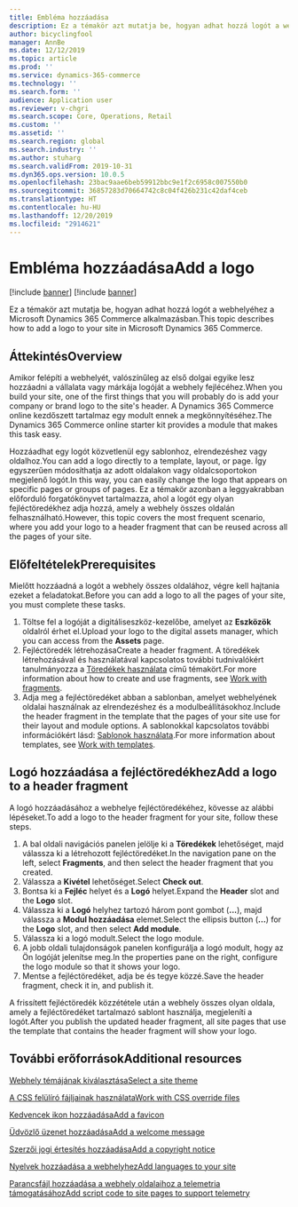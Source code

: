 ```yaml
---
title: Embléma hozzáadása
description: Ez a témakör azt mutatja be, hogyan adhat hozzá logót a webhelyéhez a Microsoft Dynamics 365 Commerce alkalmazásban.
author: bicyclingfool
manager: AnnBe
ms.date: 12/12/2019
ms.topic: article
ms.prod: ''
ms.service: dynamics-365-commerce
ms.technology: ''
ms.search.form: ''
audience: Application user
ms.reviewer: v-chgri
ms.search.scope: Core, Operations, Retail
ms.custom: ''
ms.assetid: ''
ms.search.region: global
ms.search.industry: ''
ms.author: stuharg
ms.search.validFrom: 2019-10-31
ms.dyn365.ops.version: 10.0.5
ms.openlocfilehash: 23bac9aae6beb59912bbc9e1f2c6958c007550b0
ms.sourcegitcommit: 36857283d70664742c8c04f426b231c42daf4ceb
ms.translationtype: HT
ms.contentlocale: hu-HU
ms.lasthandoff: 12/20/2019
ms.locfileid: "2914621"
---
```

# <a name="add-a-logo"></a><span data-ttu-id="52e63-103">Embléma hozzáadása</span><span class="sxs-lookup"><span data-stu-id="52e63-103">Add a logo</span></span>

[!include [banner](includes/preview-banner.md)]
[!include [banner](includes/banner.md)]

<span data-ttu-id="52e63-104">Ez a témakör azt mutatja be, hogyan adhat hozzá logót a webhelyéhez a Microsoft Dynamics 365 Commerce alkalmazásban.</span><span class="sxs-lookup"><span data-stu-id="52e63-104">This topic describes how to add a logo to your site in Microsoft Dynamics 365 Commerce.</span></span>

## <a name="overview"></a><span data-ttu-id="52e63-105">Áttekintés</span><span class="sxs-lookup"><span data-stu-id="52e63-105">Overview</span></span>

<span data-ttu-id="52e63-106">Amikor felépíti a webhelyét, valószínűleg az első dolgai egyike lesz hozzáadni a vállalata vagy márkája logóját a webhely fejlécéhez.</span><span class="sxs-lookup"><span data-stu-id="52e63-106">When you build your site, one of the first things that you will probably do is add your company or brand logo to the site's header.</span></span> <span data-ttu-id="52e63-107">A Dynamics 365 Commerce online kezdőszett tartalmaz egy modult ennek a megkönnyítéséhez.</span><span class="sxs-lookup"><span data-stu-id="52e63-107">The Dynamics 365 Commerce online starter kit provides a module that makes this task easy.</span></span>

<span data-ttu-id="52e63-108">Hozzáadhat egy logót közvetlenül egy sablonhoz, elrendezéshez vagy oldalhoz.</span><span class="sxs-lookup"><span data-stu-id="52e63-108">You can add a logo directly to a template, layout, or page.</span></span> <span data-ttu-id="52e63-109">Így egyszerűen módosíthatja az adott oldalakon vagy oldalcsoportokon megjelenő logót.</span><span class="sxs-lookup"><span data-stu-id="52e63-109">In this way, you can easily change the logo that appears on specific pages or groups of pages.</span></span> <span data-ttu-id="52e63-110">Ez a témakör azonban a leggyakrabban előforduló forgatókönyvet tartalmazza, ahol a logót egy olyan fejléctöredékhez adja hozzá, amely a webhely összes oldalán felhasználható.</span><span class="sxs-lookup"><span data-stu-id="52e63-110">However, this topic covers the most frequent scenario, where you add your logo to a header fragment that can be reused across all the pages of your site.</span></span>

## <a name="prerequisites"></a><span data-ttu-id="52e63-111">Előfeltételek</span><span class="sxs-lookup"><span data-stu-id="52e63-111">Prerequisites</span></span>

<span data-ttu-id="52e63-112">Mielőtt hozzáadná a logót a webhely összes oldalához, végre kell hajtania ezeket a feladatokat.</span><span class="sxs-lookup"><span data-stu-id="52e63-112">Before you can add a logo to all the pages of your site, you must complete these tasks.</span></span>

1. <span data-ttu-id="52e63-113">Töltse fel a logóját a digitáliseszköz-kezelőbe, amelyet az **Eszközök** oldalról érhet el.</span><span class="sxs-lookup"><span data-stu-id="52e63-113">Upload your logo to the digital assets manager, which you can access from the **Assets** page.</span></span>
1. <span data-ttu-id="52e63-114">Fejléctöredék létrehozása</span><span class="sxs-lookup"><span data-stu-id="52e63-114">Create a header fragment.</span></span> <span data-ttu-id="52e63-115">A töredékek létrehozásával és használatával kapcsolatos további tudnivalókért tanulmányozza a [Töredékek használata](work-with-fragments.md) című témakört.</span><span class="sxs-lookup"><span data-stu-id="52e63-115">For more information about how to create and use fragments, see [Work with fragments](work-with-fragments.md).</span></span>
1. <span data-ttu-id="52e63-116">Adja meg a fejléctöredéket abban a sablonban, amelyet webhelyének oldalai használnak az elrendezéshez és a modulbeállításokhoz.</span><span class="sxs-lookup"><span data-stu-id="52e63-116">Include the header fragment in the template that the pages of your site use for their layout and module options.</span></span> <span data-ttu-id="52e63-117">A sablonokkal kapcsolatos további információkért lásd: [Sablonok használata](work-with-templates.md).</span><span class="sxs-lookup"><span data-stu-id="52e63-117">For more information about templates, see [Work with templates](work-with-templates.md).</span></span>

## <a name="add-a-logo-to-a-header-fragment"></a><span data-ttu-id="52e63-118">Logó hozzáadása a fejléctöredékhez</span><span class="sxs-lookup"><span data-stu-id="52e63-118">Add a logo to a header fragment</span></span>

<span data-ttu-id="52e63-119">A logó hozzáadásához a webhelye fejléctöredékéhez, kövesse az alábbi lépéseket.</span><span class="sxs-lookup"><span data-stu-id="52e63-119">To add a logo to the header fragment for your site, follow these steps.</span></span>

1. <span data-ttu-id="52e63-120">A bal oldali navigációs panelen jelölje ki a **Töredékek** lehetőséget, majd válassza ki a létrehozott fejléctöredéket.</span><span class="sxs-lookup"><span data-stu-id="52e63-120">In the navigation pane on the left, select **Fragments**, and then select the header fragment that you created.</span></span>
2. <span data-ttu-id="52e63-121">Válassza a **Kivétel** lehetőséget.</span><span class="sxs-lookup"><span data-stu-id="52e63-121">Select **Check out**.</span></span>
3. <span data-ttu-id="52e63-122">Bontsa ki a **Fejléc** helyet és a **Logó** helyet.</span><span class="sxs-lookup"><span data-stu-id="52e63-122">Expand the **Header** slot and the **Logo** slot.</span></span>
4. <span data-ttu-id="52e63-123">Válassza ki a **Logó** helyhez tartozó három pont gombot (**...**), majd válassza a **Modul hozzáadása** elemet.</span><span class="sxs-lookup"><span data-stu-id="52e63-123">Select the ellipsis button (**...**) for the **Logo** slot, and then select **Add module**.</span></span>
5. <span data-ttu-id="52e63-124">Válassza ki a logó modult.</span><span class="sxs-lookup"><span data-stu-id="52e63-124">Select the logo module.</span></span>
6. <span data-ttu-id="52e63-125">A jobb oldali tulajdonságok panelen konfigurálja a logó modult, hogy az Ön logóját jelenítse meg.</span><span class="sxs-lookup"><span data-stu-id="52e63-125">In the properties pane on the right, configure the logo module so that it shows your logo.</span></span>
7. <span data-ttu-id="52e63-126">Mentse a fejléctöredéket, adja be és tegye közzé.</span><span class="sxs-lookup"><span data-stu-id="52e63-126">Save the header fragment, check it in, and publish it.</span></span>

<span data-ttu-id="52e63-127">A frissített fejléctöredék közzététele után a webhely összes olyan oldala, amely a fejléctöredéket tartalmazó sablont használja, megjeleníti a logót.</span><span class="sxs-lookup"><span data-stu-id="52e63-127">After you publish the updated header fragment, all site pages that use the template that contains the header fragment will show your logo.</span></span>

## <a name="additional-resources"></a><span data-ttu-id="52e63-128">További erőforrások</span><span class="sxs-lookup"><span data-stu-id="52e63-128">Additional resources</span></span>

[<span data-ttu-id="52e63-129">Webhely témájának kiválasztása</span><span class="sxs-lookup"><span data-stu-id="52e63-129">Select a site theme</span></span>](select-site-theme.md)

[<span data-ttu-id="52e63-130">A CSS felülíró fájljainak használata</span><span class="sxs-lookup"><span data-stu-id="52e63-130">Work with CSS override files</span></span>](css-override-files.md)

[<span data-ttu-id="52e63-131">Kedvencek ikon hozzáadása</span><span class="sxs-lookup"><span data-stu-id="52e63-131">Add a favicon</span></span>](add-favicon.md)

[<span data-ttu-id="52e63-132">Üdvözlő üzenet hozzáadása</span><span class="sxs-lookup"><span data-stu-id="52e63-132">Add a welcome message</span></span>](add-welcome-message.md)

[<span data-ttu-id="52e63-133">Szerzői jogi értesítés hozzáadása</span><span class="sxs-lookup"><span data-stu-id="52e63-133">Add a copyright notice</span></span>](add-copyright-notice.md)

[<span data-ttu-id="52e63-134">Nyelvek hozzáadása a webhelyhez</span><span class="sxs-lookup"><span data-stu-id="52e63-134">Add languages to your site</span></span>](add-languages-to-site.md)

[<span data-ttu-id="52e63-135">Parancsfájl hozzáadása a webhely oldalaihoz a telemetria támogatásához</span><span class="sxs-lookup"><span data-stu-id="52e63-135">Add script code to site pages to support telemetry</span></span>](add-telemetry.md)

